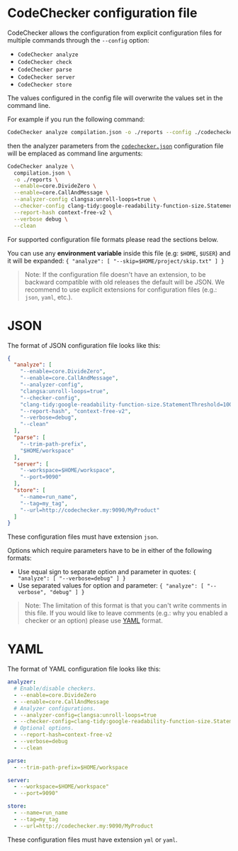 # CodeChecker configuration file
CodeChecker allows the configuration from explicit configuration files for
multiple commands through the `--config` option:

- `CodeChecker analyze`
- `CodeChecker check`
- `CodeChecker parse`
- `CodeChecker server`
- `CodeChecker store`

The values configured in the config file will overwrite the values set in the
command line.

For example if you run the following command:

```sh
CodeChecker analyze compilation.json -o ./reports --config ./codechecker.json
```

then the analyzer parameters from the
[`codechecker.json`](../../config/config_files/codechecker.json) configuration
file will be emplaced as command line arguments:

```sh
CodeChecker analyze \
  compilation.json \
  -o ./reports \
  --enable=core.DivideZero \
  --enable=core.CallAndMessage \
  --analyzer-config clangsa:unroll-loops=true \
  --checker-config clang-tidy:google-readability-function-size.StatementThreshold=100 \
  --report-hash context-free-v2 \
  --verbose debug \
  --clean
```

For supported configuration file formats please read the sections below.

You can use any **environment variable** inside this file (e.g: `$HOME`,
`$USER`) and it will be expanded:
`{ "analyze": [ "--skip=$HOME/project/skip.txt" ] }`

> Note: If the configuration file doesn't have an extension, to be backward
compatible with old releases the default will be JSON. We recommend to use
explicit extensions for configuration files (e.g.: `json`, `yaml`, etc.).


# JSON
The format of JSON configuration file looks like this:
```json
{
  "analyze": [
    "--enable=core.DivideZero",
    "--enable=core.CallAndMessage",
    "--analyzer-config",
    "clangsa:unroll-loops=true",
    "--checker-config",
    "clang-tidy:google-readability-function-size.StatementThreshold=100",
    "--report-hash", "context-free-v2",
    "--verbose=debug",
    "--clean"
  ],
  "parse": [
    "--trim-path-prefix",
    "$HOME/workspace"
  ],
  "server": [
    "--workspace=$HOME/workspace",
    "--port=9090"
  ],
  "store": [
    "--name=run_name",
    "--tag=my_tag",
    "--url=http://codechecker.my:9090/MyProduct"
  ]
}
```

These configuration files must have extension `json`.

Options which require parameters have to be in either of the following formats:

- Use equal sign to separate option and parameter in quotes:
  `{ "analyze": [ "--verbose=debug" ] }`
- Use separated values for option and parameter:
  `{ "analyze": [ "--verbose", "debug" ] }`

> Note: The limitation of this format is that you can't write comments in this
file. If you would like to leave comments (e.g.: why you enabled a checker or
an option) please use [YAML](#yaml) format.

# YAML
The format of YAML configuration file looks like this:
```yaml
analyzer:
  # Enable/disable checkers.
  - --enable=core.DivideZero
  - --enable=core.CallAndMessage
  # Analyzer configurations.
  - --analyzer-config=clangsa:unroll-loops=true
  - --checker-config=clang-tidy:google-readability-function-size.StatementThreshold=100
  # Optional options.
  - --report-hash=context-free-v2
  - --verbose=debug
  - --clean

parse:
  - --trim-path-prefix=$HOME/workspace

server:
  - --workspace=$HOME/workspace"
  - --port=9090"

store:
  - --name=run_name
  - --tag=my_tag
  - --url=http://codechecker.my:9090/MyProduct
```

These configuration files must have extension `yml` or `yaml`.
